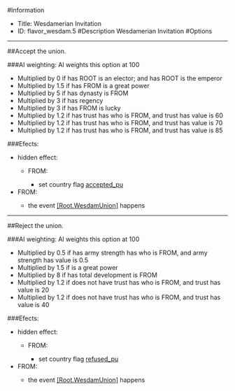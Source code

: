#Information
 - Title: Wesdamerian Invitation
 - ID: flavor_wesdam.5
#Description
Wesdamerian Invitation
#Options

___
##Accept the union.

###AI weighting:
AI weights this option at 100
 - Multiplied by 0 if has ROOT is an elector; and has ROOT is the emperor
 - Multiplied by 1.5 if has FROM is a great power
 - Multiplied by 5 if has dynasty is FROM
 - Multiplied by 3 if has regency
 - Multiplied by 3 if has FROM is lucky
 - Multiplied by 1.2 if has trust has who is FROM, and trust has value is 60
 - Multiplied by 1.2 if has trust has who is FROM, and trust has value is 70
 - Multiplied by 1.2 if has trust has who is FROM, and trust has value is 85


###Efects:<ul><li>hidden effect:</li><ul><li>FROM:</li><ul><li>set country flag [accepted_pu](../flags/accepted_pu.md)</li></ul></ul><li>FROM:</li><ul><li>the event [[Root.WesdamUnion]](../events/root_wesdamunion.md) happens</li></ul></ul>

___
##Reject the union.

###AI weighting:
AI weights this option at 100
 - Multiplied by 0.5 if has army strength has who is FROM, and army strength has value is 0.5
 - Multiplied by 1.5 if is a great power
 - Multiplied by 8 if has total development is FROM
 - Multiplied by 1.2 if does not have trust has who is FROM, and trust has value is 20
 - Multiplied by 1.2 if does not have trust has who is FROM, and trust has value is 40


###Efects:<ul><li>hidden effect:</li><ul><li>FROM:</li><ul><li>set country flag [refused_pu](../flags/refused_pu.md)</li></ul></ul><li>FROM:</li><ul><li>the event [[Root.WesdamUnion]](../events/root_wesdamunion.md) happens</li></ul></ul>
